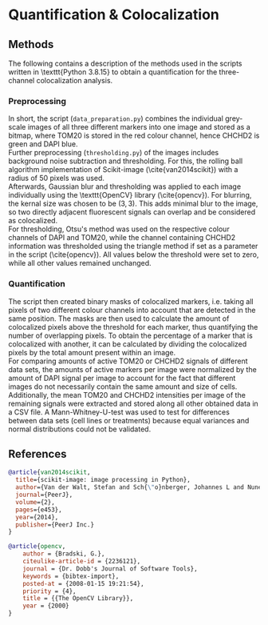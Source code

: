 # Quantification & Colocalization

## Methods
The following contains a description of the methods used in the scripts written in \texttt{Python 3.8.15} to obtain a quantification for the three-channel colocalization analysis. 

### Preprocessing
In short, the script (`data_preparation.py`) combines the individual grey-scale images of all three different markers into one image and stored as a bitmap, where TOM20 is stored in the red colour channel, hence CHCHD2 is green and DAPI blue.  
Further preprocessing (`thresholding.py`) of the images includes background noise subtraction and thresholding. For this, the rolling ball algorithm implementation of Scikit-image (\cite{van2014scikit}) with a radius of 50 pixels was used.  
Afterwards, Gaussian blur and thresholding was applied to each image individually using the \texttt{OpenCV} library (\cite{opencv}). For blurring, the kernal size was chosen to be $(3,3)$. This adds minimal blur to the image, so two directly adjacent fluorescent signals can overlap and be considered as colocalized.  
For thresholding, Otsu's method was used on the respective colour channels of DAPI and TOM20, while the channel containing CHCHD2 information was thresholded using the triangle method if set as a parameter in the script (\cite{opencv}). All values below the threshold were set to zero, while all other values remained unchanged.

### Quantification
The script then created binary masks of colocalized markers, i.e. taking all pixels of two different colour channels into account that are detected in the same position. 
The masks are then used to calculate the amount of colocalized pixels above the threshold for each marker, thus quantifying the number of overlapping pixels. 
To obtain the percentage of a marker that is colocalized with another, it can be calculated by dividing the colocalized pixels by the total amount present within an image.  
For comparing amounts of active TOM20 or CHCHD2 signals of different data sets, the amounts of active markers per image were normalized by the amount of DAPI signal per image to account for the fact that different images do not necessarily contain the same amount and size of cells. Additionally, the mean TOM20 and CHCHD2 intensities per image of the remaining signals were extracted and stored along all other obtained data in a CSV file.
A Mann-Whitney-U-test was used to test for differences between data sets (cell lines or treatments) because equal variances and normal distributions could not be validated.  


## References 

```bibtex
@article{van2014scikit,
  title={scikit-image: image processing in Python},
  author={Van der Walt, Stefan and Sch{\"o}nberger, Johannes L and Nunez-Iglesias, Juan and Boulogne, Fran{\c{c}}ois and Warner, Joshua D and Yager, Neil and Gouillart, Emmanuelle and Yu, Tony},
  journal={PeerJ},
  volume={2},
  pages={e453},
  year={2014},
  publisher={PeerJ Inc.}
} 

@article{opencv,
    author = {Bradski, G.},
    citeulike-article-id = {2236121},
    journal = {Dr. Dobb's Journal of Software Tools},
    keywords = {bibtex-import},
    posted-at = {2008-01-15 19:21:54},
    priority = {4},
    title = {{The OpenCV Library}},
    year = {2000}
}
```
